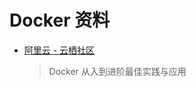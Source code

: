 # Docker 资料

* [阿里云 - 云栖社区](https://yq.aliyun.com/topic/78?&utm_campaign=sys&utm_medium=market&utm_source=edm_email&msctype=email&mscareaid=cn&mscsiteid=cn&mscmsgid=6730116123000307744&)
  > Docker 从入到进阶最佳实践与应用
